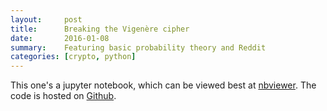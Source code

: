 ```yaml
---
layout:     post
title:      Breaking the Vigenère cipher
date:       2016-01-08
summary:    Featuring basic probability theory and Reddit
categories: [crypto, python]
---
```


This one's a jupyter notebook, which can be viewed best at [nbviewer](https://nbviewer.ipython.org/github/asnr/breaking-the-vigenere-cipher/blob/master/vigenere_cipher.ipynb). The code is hosted on [Github](http://github.com/asnr/breaking-the-vigenere-cipher).
